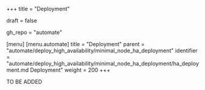 +++
title = "Deployment"

draft = false

gh_repo = "automate"

[menu]
  [menu.automate]
    title = "Deployment"
    parent = "automate/deploy_high_availability/minimal_node_ha_deployment"
    identifier = "automate/deploy_high_availability/minimal_node_ha_deployment/ha_deployment.md Deployment"
    weight = 200
+++

TO BE ADDED
